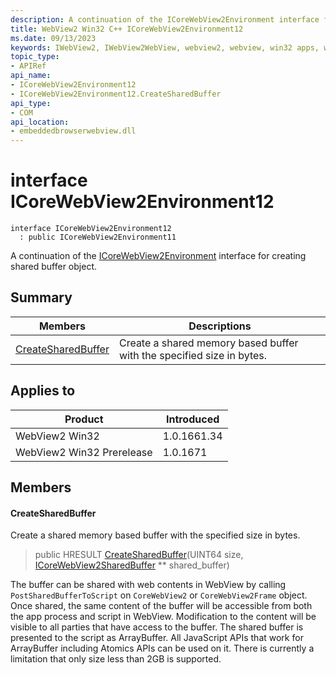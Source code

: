 ```yaml
---
description: A continuation of the ICoreWebView2Environment interface for creating shared buffer object.
title: WebView2 Win32 C++ ICoreWebView2Environment12
ms.date: 09/13/2023
keywords: IWebView2, IWebView2WebView, webview2, webview, win32 apps, win32, edge, ICoreWebView2, ICoreWebView2Controller, browser control, edge html, ICoreWebView2Environment12
topic_type: 
- APIRef
api_name:
- ICoreWebView2Environment12
- ICoreWebView2Environment12.CreateSharedBuffer
api_type:
- COM
api_location:
- embeddedbrowserwebview.dll
---
```


# interface ICoreWebView2Environment12

```
interface ICoreWebView2Environment12
  : public ICoreWebView2Environment11
```

A continuation of the [ICoreWebView2Environment](icorewebview2environment.md) interface for creating shared buffer object.

## Summary

 Members                        | Descriptions
--------------------------------|---------------------------------------------
[CreateSharedBuffer](#createsharedbuffer) | Create a shared memory based buffer with the specified size in bytes.

## Applies to

Product                         | Introduced
--------------------------------|---------------------------------------------
WebView2 Win32            |    1.0.1661.34
WebView2 Win32 Prerelease |    1.0.1671

## Members

#### CreateSharedBuffer

Create a shared memory based buffer with the specified size in bytes.

> public HRESULT [CreateSharedBuffer](#createsharedbuffer)(UINT64 size, [ICoreWebView2SharedBuffer](icorewebview2sharedbuffer.md) ** shared_buffer)

The buffer can be shared with web contents in WebView by calling `PostSharedBufferToScript` on `CoreWebView2` or `CoreWebView2Frame` object. Once shared, the same content of the buffer will be accessible from both the app process and script in WebView. Modification to the content will be visible to all parties that have access to the buffer. The shared buffer is presented to the script as ArrayBuffer. All JavaScript APIs that work for ArrayBuffer including Atomics APIs can be used on it. There is currently a limitation that only size less than 2GB is supported.

